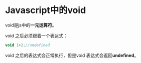 # Javascript中的void

void是js中的**一元运算符**。

void 之后必须跟着一个表达式：

~~~ javascript
void 1+2;//undefined
~~~

void 之后的表达式会正常执行，但是void 表达式会返回**undefined**。


